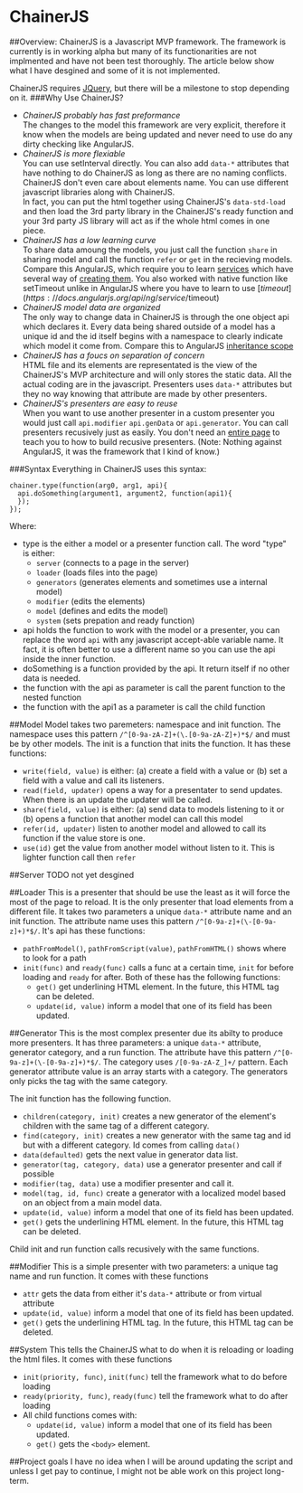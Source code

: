 # ChainerJS
##Overview:
ChainerJS is a Javascript MVP framework. The framework is currently is in working alpha but many of its functionarities are not implmented and have not been test thoroughly. The article below show what I have desgined and some of it is not implemented.

ChainerJS requires [JQuery](https://jquery.com/), but there will be a milestone to stop depending on it.
###Why Use ChainerJS?
* *ChainerJS probably has fast preformance*  
  The changes to the model this framework are very explicit, therefore it know when the models are being updated and never need to use do any dirty checking like AngularJS.
* *ChainerJS is more flexiable*  
  You can use setInterval directly. You can also add `data-*` attributes that have nothing to do ChainerJS as long as there are no naming conflicts. ChainerJS don't even care about elements name. You can use different javascript libraries along with ChainerJS.  
  In fact, you can put the html together using ChainerJS's `data-std-load` and then load the 3rd party library in the ChainerJS's ready function and your 3rd party JS library will act as if the whole html comes in one piece.
* *ChainerJS has a low learning curve*  
  To share data amoung the models, you just call the function `share` in sharing model and call the function `refer` or `get` in the recieving models. Compare this AngularJS, which require you to learn [services](https://docs.angularjs.org/guide/services) which have several way of [creating them](http://stackoverflow.com/questions/15666048/angularjs-service-vs-provider-vs-factory#15666049). You also worked with native function like setTimeout unlike in AngularJS where you have to learn to use [$timeout](https://docs.angularjs.org/api/ng/service/$timeout)
* *ChainerJS model data are organized*  
  The only way to change data in ChainerJS is through the one object api which declares it. Every data being shared outside of a model has a unique id and the id itself begins with a namespace to clearly indicate which model it come from. Compare this to AngularJS [inheritance scope](https://medium.com/@mnemon1ck/why-you-should-not-use-angularjs-1df5ddf6fc99#c14d)
* *ChainerJS has a foucs on separation of concern*  
  HTML file and its elements are representated is the view of the ChainerJS's MVP architecture and will only stores the static data. All the actual coding are in the javascript. Presenters uses `data-*` attributes but they no way knowing that attribute are made by other presenters. 
* *ChainerJS's presenters are easy to reuse*  
  When you want to use another presenter in a custom presenter you would just call `api.modifier` `api.genData` or `api.generator`. You can call presenters recusively just as easily. You don't need an [entire page](http://sporto.github.io/blog/2013/06/24/nested-recursive-directives-in-angular/) to teach you to how to build recusive presenters.
(Note: Nothing against AngularJS, it was the framework that I kind of know.)

###Syntax
Everything in ChainerJS uses this syntax:
~~~
chainer.type(function(arg0, arg1, api){
  api.doSomething(argument1, argument2, function(api1){
  });
});
~~~
Where:
* type is the either a model or a presenter function call. The word "type" is either:
  * `server` (connects to a page in the server)
  * `loader` (loads files into the page)
  * `generators` (generates elements and sometimes use a internal model)
  * `modifier` (edits the elements)
  * `model` (defines and edits the model)
  * `system` (sets prepation and ready function)
* api holds the function to work with the model or a presenter, you can replace the word `api` with any javascript accept-able variable name. It fact, it is often better to use a different name so you can use the api inside the inner function.
* doSomething is a function provided by the api. It return itself if no other data is needed.
* the function with the api as parameter is call the parent function to the nested function
* the function with the api1 as a parameter is call the child function 

##Model
Model takes two paremeters: namespace and init function. The namespace uses this pattern `/^[0-9a-zA-Z]+(\.[0-9a-zA-Z]+)*$/` and must be by other models. The init is a function that inits the function. It has these functions:
* `write(field, value)` is either: (a) create a field with a value or (b) set a field with a value and call its listeners.
* `read(field, updater)` opens a way for a presentater to send updates. When there is an update the updater will be called.
* `share(field, value)` is either: (a) send data to models listening to it or (b) opens a function that another model can call this model
* `refer(id, updater)` listen to another model and allowed to call its function if the value store is one.
* `use(id)` get the value from another model without listen to it. This is lighter function call then `refer`

##Server
TODO not yet desgined

##Loader
This is a presenter that should be use the least as it will force the most of the page to reload. It is the only presenter that load elements from a different file. It takes two parameters a unique `data-*` attribute name and an init function. The attribute name uses this pattern `/^[0-9a-z]+(\-[0-9a-z]+)*$/`. It's api has these functions:
* `pathFromModel()`, `pathFromScript(value)`, `pathFromHTML()` shows where to look for a path
* `init(func)` and `ready(func)`  calls a func at a certain time, `init` for before loading and `ready` for after. Both of these has the following functions:
  * `get()` get underlining HTML element. In the future, this HTML tag can be deleted.
  * `update(id, value)` inform a model that one of its field has been updated.

##Generator
This is the most complex presenter due its abilty to produce more presenters. It has three parameters: a unique `data-*` attribute, generator category, and a run function. The attribute have this pattern `/^[0-9a-z]+(\-[0-9a-z]+)*$/`. The category uses `/[0-9a-zA-Z_]+/` pattern. Each generator attribute value is an array starts with a category. The generators only picks the tag with the same category.

The init function has the following function.
* `children(category, init)` creates a new generator of the element's children with the same tag of a different category.
* `find(category, init)` creates a new generator with the same tag and id but with a different category. Id comes from calling `data()`
* `data(defaulted)` gets the next value in generator data list.
* `generator(tag, category, data)` use a generator presenter and call if possible
* `modifier(tag, data)` use a modifier presenter and call it.
* `model(tag, id, func)` create a generator with a localized model based on an object from a main model data.
* `update(id, value)` inform a model that one of its field has been updated.
* `get()` gets the underlining HTML element. In the future, this HTML tag can be deleted.

Child init and run function calls recusively with the same functions.

##Modifier
This is a simple presenter with two parameters: a unique tag name and run function. It comes with these functions
* `attr` gets the data from either it's `data-*` attribute or from virtual attribute
* `update(id, value)` inform a model that one of its field has been updated.
* `get()` gets the underlining HTML tag. In the future, this HTML tag can be deleted.

##System
This tells the ChainerJS what to do when it is reloading or loading the html files. It comes with these functions
* `init(priority, func)`, `init(func)` tell the framework what to do before loading
* `ready(priority, func)`, `ready(func)` tell the framework what to do after loading
* All child functions comes with:
  * `update(id, value)` inform a model that one of its field has been updated.
  * `get()` gets the `<body>` element.

##Project goals
I have no idea when I will be around updating the script and unless I get pay to continue, I might not be able work on this project long-term.
